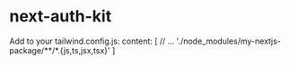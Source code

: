 # next-auth-kit

Add to your tailwind.config.js:
content: [
  // ...
  './node_modules/my-nextjs-package/**/*.{js,ts,jsx,tsx}'
]
